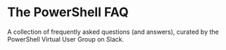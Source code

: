 # The PowerShell FAQ

A collection of frequently asked questions (and answers), curated by the PowerShell Virtual User Group on Slack.
